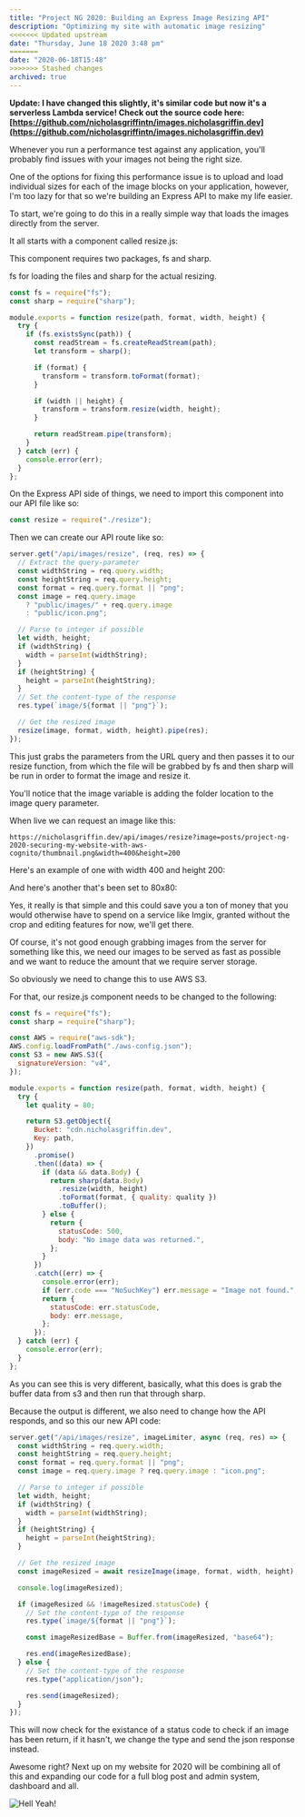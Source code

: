 ```yaml
---
title: "Project NG 2020: Building an Express Image Resizing API"
description: "Optimizing my site with automatic image resizing"
<<<<<<< Updated upstream
date: "Thursday, June 18 2020 3:48 pm"
=======
date: "2020-06-18T15:48"
>>>>>>> Stashed changes
archived: true
---
```


**Update: I have changed this slightly, it's similar code but now it's a serverless Lambda service! Check out the source code here: [https://github.com/nicholasgriffintn/images.nicholasgriffin.dev](https://github.com/nicholasgriffintn/images.nicholasgriffin.dev)**

Whenever you run a performance test against any application, you'll probably find issues with your images not being the right size.

One of the options for fixing this performance issue is to upload and load individual sizes for each of the image blocks on your application, however, I'm too lazy for that so we're building an Express API to make my life easier.

To start, we're going to do this in a really simple way that loads the images directly from the server.

It all starts with a component called resize.js:

This component requires two packages, fs and sharp.

fs for loading the files and sharp for the actual resizing.

```javascript
const fs = require("fs");
const sharp = require("sharp");

module.exports = function resize(path, format, width, height) {
  try {
    if (fs.existsSync(path)) {
      const readStream = fs.createReadStream(path);
      let transform = sharp();

      if (format) {
        transform = transform.toFormat(format);
      }

      if (width || height) {
        transform = transform.resize(width, height);
      }

      return readStream.pipe(transform);
    }
  } catch (err) {
    console.error(err);
  }
};
```

On the Express API side of things, we need to import this component into our API file like so:

```javascript
const resize = require("./resize");
```

Then we can create our API route like so:

```javascript
server.get("/api/images/resize", (req, res) => {
  // Extract the query-parameter
  const widthString = req.query.width;
  const heightString = req.query.height;
  const format = req.query.format || "png";
  const image = req.query.image
    ? "public/images/" + req.query.image
    : "public/icon.png";

  // Parse to integer if possible
  let width, height;
  if (widthString) {
    width = parseInt(widthString);
  }
  if (heightString) {
    height = parseInt(heightString);
  }
  // Set the content-type of the response
  res.type(`image/${format || "png"}`);

  // Get the resized image
  resize(image, format, width, height).pipe(res);
});
```

This just grabs the parameters from the URL query and then passes it to our resize function, from which the file will be grabbed by fs and then sharp will be run in order to format the image and resize it.

You'll notice that the image variable is adding the folder location to the image query parameter.

When live we can request an image like this:

`https://nicholasgriffin.dev/api/images/resize?image=posts/project-ng-2020-securing-my-website-with-aws-cognito/thumbnail.png&width=400&height=200`

Here's an example of one with width 400 and height 200:



And here's another that's been set to 80x80:



Yes, it really is that simple and this could save you a ton of money that you would otherwise have to spend on a service like Imgix, granted without the crop and editing features for now, we'll get there.

Of course, it's not good enough grabbing images from the server for something like this, we need our images to be served as fast as possible and we want to reduce the amount that we require server storage.

So obviously we need to change this to use AWS S3.

For that, our resize.js component needs to be changed to the following:

```javascript
const fs = require("fs");
const sharp = require("sharp");

const AWS = require("aws-sdk");
AWS.config.loadFromPath("./aws-config.json");
const S3 = new AWS.S3({
  signatureVersion: "v4",
});

module.exports = function resize(path, format, width, height) {
  try {
    let quality = 80;

    return S3.getObject({
      Bucket: "cdn.nicholasgriffin.dev",
      Key: path,
    })
      .promise()
      .then((data) => {
        if (data && data.Body) {
          return sharp(data.Body)
            .resize(width, height)
            .toFormat(format, { quality: quality })
            .toBuffer();
        } else {
          return {
            statusCode: 500,
            body: "No image data was returned.",
          };
        }
      })
      .catch((err) => {
        console.error(err);
        if (err.code === "NoSuchKey") err.message = "Image not found.";
        return {
          statusCode: err.statusCode,
          body: err.message,
        };
      });
  } catch (err) {
    console.error(err);
  }
};
```

As you can see this is very different, basically, what this does is grab the buffer data from s3 and then run that through sharp.

Because the output is different, we also need to change how the API responds, and so this our new API code:

```javascript
server.get("/api/images/resize", imageLimiter, async (req, res) => {
  const widthString = req.query.width;
  const heightString = req.query.height;
  const format = req.query.format || "png";
  const image = req.query.image ? req.query.image : "icon.png";

  // Parse to integer if possible
  let width, height;
  if (widthString) {
    width = parseInt(widthString);
  }
  if (heightString) {
    height = parseInt(heightString);
  }

  // Get the resized image
  const imageResized = await resizeImage(image, format, width, height);

  console.log(imageResized);

  if (imageResized && !imageResized.statusCode) {
    // Set the content-type of the response
    res.type(`image/${format || "png"}`);

    const imageResizedBase = Buffer.from(imageResized, "base64");

    res.end(imageResizedBase);
  } else {
    // Set the content-type of the response
    res.type("application/json");

    res.send(imageResized);
  }
});
```

This will now check for the existance of a status code to check if an image has been return, if it hasn't, we change the type and send the json response instead.

Awesome right? Next up on my website for 2020 will be combining all of this and expanding our code for a full blog post and admin system, dashboard and all.

![Hell Yeah!](https://media.giphy.com/media/dkGhBWE3SyzXW/giphy.gif)